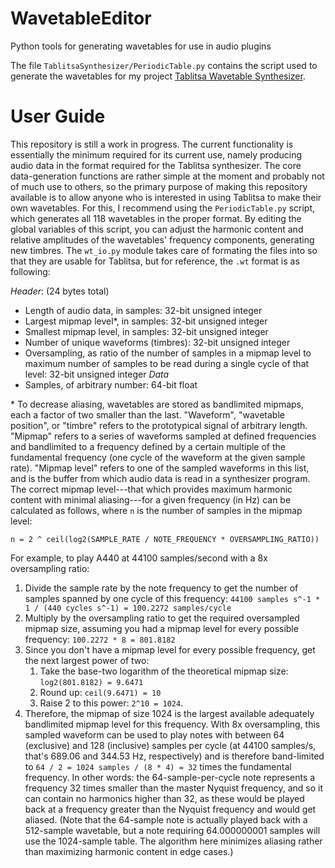# WavetableEditor
Python tools for generating wavetables for use in audio plugins

The file `TablitsaSynthesizer/PeriodicTable.py` contains the script used to generate the wavetables for my project [Tablitsa Wavetable Synthesizer](https://github.com/radiofarmer/Tablitsa-Synthesizer).

# User Guide
This repository is still a work in progress. The current functionality is essentially the minimum required for its current use, namely producing audio data in the format required for the Tablitsa synthesizer. The core data-generation functions are rather simple at the moment and probably not of much use to others, so the primary purpose of making this repository available is to allow anyone who is interested in using Tablitsa to make their own wavetables. For this, I recommend using the `PeriodicTable.py` script, which generates all 118 wavetables in the proper format. By editing the global variables of this script, you can adjust the harmonic content and relative amplitudes of the wavetables' frequency components, generating new timbres. The `wt_io.py` module takes care of formating the files into so that they are usable for Tablitsa, but for reference, the `.wt` format is as following:

*Header*: (24 bytes total)
* Length of audio data, in samples: 32-bit unsigned integer
* Largest mipmap level\*, in samples: 32-bit unsigned integer
* Smallest mipmap level, in samples: 32-bit unsigned integer
* Number of unique waveforms (timbres): 32-bit unsigned integer
* Oversampling, as ratio of the number of samples in a mipmap level to maximum number of samples to be read during a single cycle of that level: 32-bit unsigned integer
*Data*
* Samples, of arbitrary number: 64-bit float

\* To decrease aliasing, wavetables are stored as bandlimited mipmaps, each a factor of two smaller than the last. "Waveform", "wavetable position", or "timbre" refers to the prototypical signal of arbitrary length. "Mipmap" refers to a series of waveforms sampled at defined frequencies and bandlimited to a frequency defined by a certain multiple of the fundamental frequency (one cycle of the waveform at the given sample rate). "Mipmap level" refers to one of the sampled waveforms in this list, and is the buffer from which audio data is read in a synthesizer program. The correct mipmap level---that which provides maximum harmonic content with minimal aliasing---for a given frequency (in Hz) can be calculated as follows, where `n` is the number of samples in the mipmap level:

`n = 2 ^ ceil(log2(SAMPLE_RATE / NOTE_FREQUENCY * OVERSAMPLING_RATIO))`

For example, to play A440 at 44100 samples/second with a 8x oversampling ratio:

  1. Divide the sample rate by the note frequency to get the number of samples spanned by one cycle of this frequency: `44100 samples s^-1 * 1 / (440 cycles s^-1) = 100.2272 samples/cycle`
  2. Multiply by the oversampling ratio to get the required oversampled mipmap size, assuming you had a mipmap level for every possible frequency: `100.2272 * 8 = 801.8182`
  3. Since you don't have a mipmap level for every possible frequency, get the next largest power of two: 
      1. Take the base-two logarithm of the theoretical mipmap size: `log2(801.8182) = 9.6471`
      2. Round up: `ceil(9.6471) = 10`
      3. Raise 2 to this power: `2^10 = 1024`.
  4. Therefore, the mipmap of size 1024 is the largest available adequately bandlimited mipmap level for this frequency. With 8x oversampling, this sampled waveform can be used to play notes with between 64 (exclusive) and 128 (inclusive) samples per cycle (at 44100 samples/s, that's 689.06 and 344.53 Hz, respectively) and is therefore band-limited to `64 / 2 = 1024 samples / (8 * 4) = 32` times the fundamental frequency. In other words: the 64-sample-per-cycle note represents a frequency 32 times smaller than the master Nyquist frequency, and so it can contain no harmonics higher than 32, as these would be played back at a frequency greater than the Nyquist frequency and would get aliased. (Note that the 64-sample note is actually played back with a 512-sample wavetable, but a note requiring 64.000000001 samples will use the 1024-sample table. The algorithm here minimizes aliasing rather than maximizing harmonic content in edge cases.)
